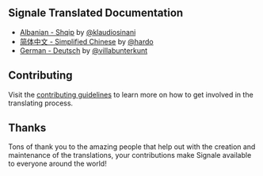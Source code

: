 ## Signale Translated Documentation

- [Albanian - Shqip](https://github.com/klaudiosinani/signale/blob/master/docs/readme.AL.md) by [@klaudiosinani](https://github.com/klaudiosinani)
- [简体中文 - Simplified Chinese](https://github.com/klaudiosinani/signale/blob/master/docs/readme.zh_CN.md) by [@hardo](https://github.com/hardo)
- [German - Deutsch](https://github.com/klaudiosinani/signale/blob/master/docs/readme.DE.md) by [@villabunterkunt](https://github.com/villabunterkunt)

## Contributing

Visit the [contributing guidelines](https://github.com/klaudiosinani/signale/blob/master/contributing.md#translating-documentation) to learn more on how to get involved in the translating process.

## Thanks

Tons of thank you to the amazing people that help out with the creation and maintenance of the translations, your contributions make Signale available to everyone around the world!

